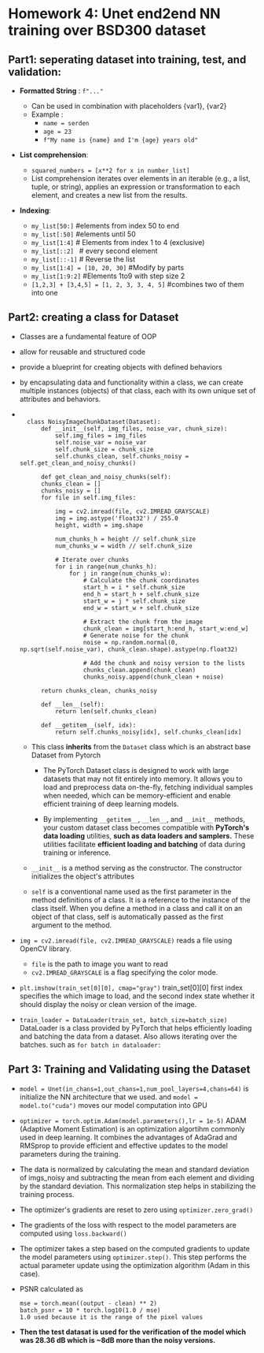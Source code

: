 # Homework 4: Unet end2end NN training over BSD300 dataset

## Part1: seperating dataset into training, test, and validation:

- **Formatted String** : `f"..."`  
    - Can be used in combination with placeholders {var1}, {var2}
    - Example : 
        - `name = serden`
        - `age = 23`
        - `f"My name is {name} and I'm {age} years old"`

- **List comprehension**:
    - `squared_numbers = [x**2 for x in number_list]` 
    - List comprehension iterates over elements in an iterable (e.g., a list, tuple, or string), applies an expression or transformation to each element, and creates a new list from the results.

- **Indexing**:
    - `my_list[50:]` #elements from index 50 to end
    - `my_list[:50]` #elements until 50
    - `my_list[1:4]`  # Elements from index 1 to 4 (exclusive)
    - `my_list[::2] ` # every second element
    - `my_list[::-1]` # Reverse the list
    - `my_list[1:4] = [10, 20, 30]` #Modify by parts
    - `my_list[1:9:2]` #Elements 1to9 with step size 2
    - `[1,2,3] + [3,4,5] = [1, 2, 3, 3, 4, 5]` #combines two of them into one

## Part2: creating a class for Dataset

- Classes are a fundamental feature of OOP
- allow for reusable and structured code
- provide a blueprint for creating objects with defined behaviors
- by encapsulating data and functionality within a class, we can create multiple instances (objects) of that class, each with its own unique set of attributes and behaviors.
- ```

    class NoisyImageChunkDataset(Dataset):
        def __init__(self, img_files, noise_var, chunk_size):
            self.img_files = img_files
            self.noise_var = noise_var
            self.chunk_size = chunk_size
            self.chunks_clean, self.chunks_noisy = self.get_clean_and_noisy_chunks()

        def get_clean_and_noisy_chunks(self):
        chunks_clean = []
        chunks_noisy = []
        for file in self.img_files:
            
            img = cv2.imread(file, cv2.IMREAD_GRAYSCALE)
            img = img.astype('float32') / 255.0
            height, width = img.shape

            num_chunks_h = height // self.chunk_size
            num_chunks_w = width // self.chunk_size

            # Iterate over chunks
            for i in range(num_chunks_h):
                for j in range(num_chunks_w):
                    # Calculate the chunk coordinates
                    start_h = i * self.chunk_size
                    end_h = start_h + self.chunk_size
                    start_w = j * self.chunk_size
                    end_w = start_w + self.chunk_size

                    # Extract the chunk from the image
                    chunk_clean = img[start_h:end_h, start_w:end_w]
                    # Generate noise for the chunk
                    noise = np.random.normal(0, np.sqrt(self.noise_var), chunk_clean.shape).astype(np.float32)

                    # Add the chunk and noisy version to the lists
                    chunks_clean.append(chunk_clean)
                    chunks_noisy.append(chunk_clean + noise)

        return chunks_clean, chunks_noisy

        def __len__(self):
            return len(self.chunks_clean)

        def __getitem__(self, idx):
            return self.chunks_noisy[idx], self.chunks_clean[idx]

    ```
    - This class **inherits** from the `Dataset` class which is an abstract base Dataset from Pytorch

        - The PyTorch Dataset class is designed to work with large datasets that may not fit entirely into memory. It allows you to load and preprocess data on-the-fly, fetching individual samples when needed, which can be memory-efficient and enable efficient training of deep learning models.

        - By implementing `__getitem__`, `__len__`, and `__init__` methods, your custom dataset class becomes compatible with **PyTorch's data loading** utilities, **such as data loaders and samplers.** These utilities facilitate **efficient loading and batching** of data during training or inference.



    - `__init__` is a method serving as the constructor. The constructor initializes the object's attributes
    
    - `self` is a conventional name used as the first parameter in the method definitions of a class. It is a reference to the instance of the class itself. When you define a method in a class and call it on an object of that class, self is automatically passed as the first argument to the method.

- `img = cv2.imread(file, cv2.IMREAD_GRAYSCALE)` reads a file using OpenCV library.
    - `file` is the path to image you want to read
    - `cv2.IMREAD_GRAYSCALE` is a flag specifying the color mode.

- `plt.imshow(train_set[0][0], cmap="gray")` train_set[0][0] first index specifies the which image to load, and the second index state whether it should display the noisy or clean version of the image. 

- `train_loader = DataLoader(train_set, batch_size=batch_size)` DataLoader is a class provided by PyTorch that helps efficiently loading and batching the data from a dataset. Also allows iterating over the batches. such as `for batch in dataloader:`

## Part 3: Training and Validating using the Dataset

- `model = Unet(in_chans=1,out_chans=1,num_pool_layers=4,chans=64)` is initialize the NN architecture that we used. and `model = model.to("cuda")` moves our model computation into GPU

- `optimizer = torch.optim.Adam(model.parameters(),lr = 1e-5)` ADAM (Adaptive Moment Estimation) is an optimization algortihm commonly used in deep learning. It combines the advantages of AdaGrad and RMSprop to provide efficient and effective updates to the model parameters during the training.

- The data is normalized by calculating the mean and standard deviation of imgs_noisy and subtracting the mean from each element and dividing by the standard deviation. This normalization step helps in stabilizing the training process.

- The optimizer's gradients are reset to zero using `optimizer.zero_grad()`

- The gradients of the loss with respect to the model parameters are computed using `loss.backward()`

- The optimizer takes a step based on the computed gradients to update the model parameters using `optimizer.step()`. This step performs the actual parameter update using the optimization algorithm (Adam in this case).

- PSNR calculated as
    ```
    mse = torch.mean((output - clean) ** 2)
    batch_psnr = 10 * torch.log10(1.0 / mse)
    1.0 used because it is the range of the pixel values
    ```

- **Then the test datasat is used for the verification of the model which was 28.36 dB which is ~8dB more than the noisy versions.**
